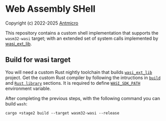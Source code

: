 # Web Assembly SHell

Copyright (c) 2022-2025 [Antmicro](https://www.antmicro.com)

This repository contains a custom shell implementation that supports the `wasm32-wasi` target; with an extended set of system calls implemented by [wasi_ext_lib](https://github.com/antmicro/wasi_ext_lib).

## Build for wasi target
You will need a custom Rust nightly toolchain that builds [`wasi_ext_lib`](https://github.com/antmicro/wasi_ext_lib) project. Get the custom Rust compiler by following the intructions in [`build`](https://github.com/antmicro/wasi_ext_lib#build) and [`Rust library`](https://github.com/antmicro/wasi_ext_lib#rust-library) sections. It is required to define [`WASI_SDK_PATH`](https://github.com/antmicro/wasi_ext_lib#build) environment variable.

After completing the previous steps, with the following command you can build `wash`:

```
cargo +stage2 build --target wasm32-wasi --release
```
